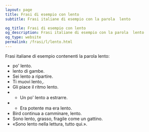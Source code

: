 ```yaml
---
layout: page
title: Frasi di esempio con lento 
subtitle: Frasi italiane di esempio con la parola  lento

og_title: Frasi di esempio con lento 
og_description: Frasi italiane di esempio con la parola  lento
og_type: website
permalink: /frasi/l/lento.html
---
```


Frasi italiane di esempio contenenti la parola lento:


- po' lento.
- lento di gambe.
- Sei lento a ripartire.
- Ti muovi lento,.
- Gli piace il ritmo lento.
- - Un po' lento a estrarre.
- - Era potente ma era lento.
- Bird continua a camminare, lento.
- Sono lento, grasso, fragile come un gattino.
- «Sono lento nella lettura, tutto qui.».
